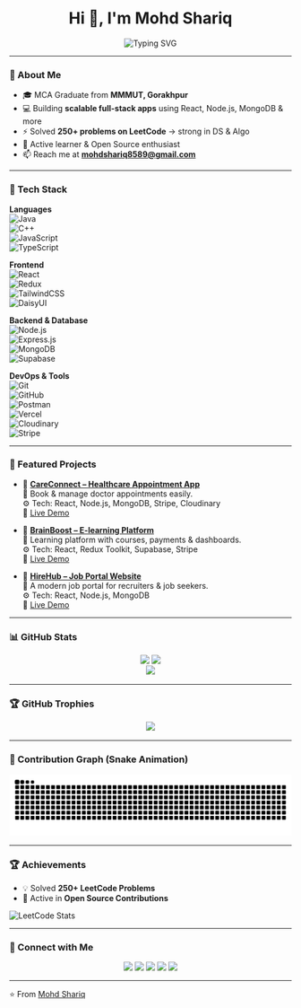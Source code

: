 <h1 align="center">Hi 👋, I'm Mohd Shariq</h1>

<p align="center">
  <img src="https://readme-typing-svg.herokuapp.com?font=Fira+Code&size=26&pause=500&color=00FFFF&center=true&vCenter=true&width=700&lines=Full+Stack+Developer;React+%26+Node.js+Specialist+⚛️;Passionate+Problem+Solver+⚡;Always+Exploring+New+Technologies+🚀;Focused+on+User+Experience+🎯" alt="Typing SVG" />
</p>

---

### 🧠 About Me  
- 🎓 MCA Graduate from **MMMUT, Gorakhpur**  
- 💻 Building **scalable full-stack apps** using React, Node.js, MongoDB & more  
- ⚡ Solved **250+ problems on LeetCode** → strong in DS & Algo  
- 🌱 Active learner & Open Source enthusiast  
- 📫 Reach me at **mohdshariq8589@gmail.com**

---

### 🚀 Tech Stack  

**Languages**  
![Java](https://img.shields.io/badge/Java-%23ED8B00?style=for-the-badge&logo=openjdk&logoColor=white)  
![C++](https://img.shields.io/badge/C++-%2300599C?style=for-the-badge&logo=c%2B%2B&logoColor=white)  
![JavaScript](https://img.shields.io/badge/JavaScript-%23F7DF1E?style=for-the-badge&logo=javascript&logoColor=black)  
![TypeScript](https://img.shields.io/badge/TypeScript-%23007ACC?style=for-the-badge&logo=typescript&logoColor=white)  

**Frontend**  
![React](https://img.shields.io/badge/React-%2361DAFB?style=for-the-badge&logo=react&logoColor=white)  
![Redux](https://img.shields.io/badge/Redux-%23764ABC?style=for-the-badge&logo=redux&logoColor=white)  
![TailwindCSS](https://img.shields.io/badge/TailwindCSS-%2306B6D4?style=for-the-badge&logo=tailwindcss&logoColor=white)  
![DaisyUI](https://img.shields.io/badge/DaisyUI-%23A855F7?style=for-the-badge&logo=daisyui&logoColor=white)  

**Backend & Database**  
![Node.js](https://img.shields.io/badge/Node.js-%23339933?style=for-the-badge&logo=node.js&logoColor=white)  
![Express.js](https://img.shields.io/badge/Express.js-%23000000?style=for-the-badge&logo=express&logoColor=white)  
![MongoDB](https://img.shields.io/badge/MongoDB-%2347A248?style=for-the-badge&logo=mongodb&logoColor=white)  
![Supabase](https://img.shields.io/badge/Supabase-%2300E396?style=for-the-badge&logo=supabase&logoColor=white)  

**DevOps & Tools**  
![Git](https://img.shields.io/badge/Git-%23F05032?style=for-the-badge&logo=git&logoColor=white)  
![GitHub](https://img.shields.io/badge/GitHub-%23181717?style=for-the-badge&logo=github&logoColor=white)  
![Postman](https://img.shields.io/badge/Postman-%23FF6C37?style=for-the-badge&logo=postman&logoColor=white)  
![Vercel](https://img.shields.io/badge/Vercel-%23000000?style=for-the-badge&logo=vercel&logoColor=white)  
![Cloudinary](https://img.shields.io/badge/Cloudinary-%2318BFA3?style=for-the-badge&logo=cloudinary&logoColor=white)  
![Stripe](https://img.shields.io/badge/Stripe-%230055FF?style=for-the-badge&logo=stripe&logoColor=white)  

---

### 📌 Featured Projects  

- 🔗 [**CareConnect – Healthcare Appointment App**](https://github.com/mohdshariq-8589/careconnect)  
  📌 Book & manage doctor appointments easily.  
  ⚙️ Tech: React, Node.js, MongoDB, Stripe, Cloudinary  
  🚀 [Live Demo](https://careconnect.vercel.app)  

- 🔗 [**BrainBoost – E-learning Platform**](https://github.com/mohdshariq-8589/brainboost)  
  📌 Learning platform with courses, payments & dashboards.  
  ⚙️ Tech: React, Redux Toolkit, Supabase, Stripe  
  🚀 [Live Demo](https://brainboost.vercel.app)  

- 🔗 [**HireHub – Job Portal Website**](https://github.com/mohdshariq-8589/hirehub)  
  📌 A modern job portal for recruiters & job seekers.  
  ⚙️ Tech: React, Node.js, MongoDB  
  🚀 [Live Demo](https://hirehub.vercel.app)  

---

### 📊 GitHub Stats  

<p align="center">
  <img src="https://github-readme-stats.vercel.app/api?username=mohdshariq-8589&show_icons=true&theme=radical" height="160"/>
  <img src="https://github-readme-streak-stats.herokuapp.com/?user=mohdshariq-8589&theme=radical" height="160"/>
  <br/>
  <img src="https://github-readme-stats.vercel.app/api/top-langs/?username=mohdshariq-8589&layout=compact&theme=radical" height="160"/>
</p>

---

### 🏆 GitHub Trophies  

<p align="center">
  <img src="https://github-profile-trophy.vercel.app/?username=mohdshariq-8589&theme=radical&no-frame=true&margin-w=15&row=1"/>
</p>

---

### 🐍 Contribution Graph (Snake Animation)  

<p align="center">
  <img src="https://github.com/mohdshariq-8589/mohdshariq-8589/blob/output/github-contribution-grid-snake.svg" />
</p>

---

### 🏆 Achievements  

- 💡 Solved **250+ LeetCode Problems**  
- 🥇 Active in **Open Source Contributions**  


![LeetCode Stats](https://leetcard.jacoblin.cool/mohdshariq8589?theme=dark&font=Source%20Code%20Pro)  

---

### 🔗 Connect with Me  

<p align="center">
  <a href="https://www.linkedin.com/in/mohd-shariq-8589" target="_blank"><img src="https://img.shields.io/badge/-LinkedIn-blue?style=for-the-badge&logo=linkedin" /></a>
  <a href="mailto:mohdshariq8589@gmail.com"><img src="https://img.shields.io/badge/-Email-red?style=for-the-badge&logo=gmail&logoColor=white" /></a>
  <a href="https://mohdshariq-portfolio.vercel.app" target="_blank"><img src="https://img.shields.io/badge/-Portfolio-black?style=for-the-badge&logo=web&logoColor=white" /></a>
  <a href="https://leetcode.com/mohdshariq8589" target="_blank"><img src="https://img.shields.io/badge/-LeetCode-orange?style=for-the-badge&logo=leetcode" /></a>
  <a href="https://twitter.com/" target="_blank"><img src="https://img.shields.io/badge/-Twitter-blue?style=for-the-badge&logo=twitter" /></a>
</p>

---

⭐️ From [Mohd Shariq](https://github.com/mohdshariq-8589)

